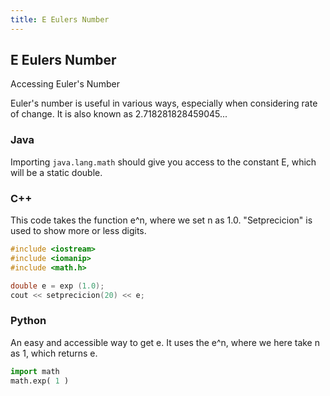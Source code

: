 ```yaml
---
title: E Eulers Number
---
```


## E Eulers Number

Accessing Euler's Number

Euler's number is useful in various ways, especially when considering rate of change. 
It is also known as 2.718281828459045...

### Java

Importing `java.lang.math` should give you access to the constant E, which will be a static double.

### C++

This code takes the function e^n, where we set n as 1.0. "Setprecicion" is used to show more or less digits.

```c++
#include <iostream>
#include <iomanip>
#include <math.h>

double e = exp (1.0);
cout << setprecicion(20) << e;
```

### Python

An easy and accessible way to get e. It uses the e^n, where we here take n as 1, which returns e. 

```Python
import math
math.exp( 1 )
```
